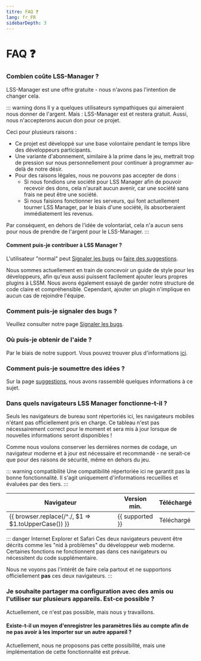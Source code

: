```yaml
---
titre: FAQ ❓
lang: fr_FR
sidebarDepth: 3
---
```


# FAQ ❓

### Combien coûte LSS-Manager ?
LSS-Manager est une offre gratuite - nous n'avons pas l'intention de changer cela.

::: warning dons
Il y a quelques utilisateurs sympathiques qui aimeraient nous donner de l'argent. Mais : LSS-Manager est et restera gratuit. Aussi, nous n'accepterons aucun don pour ce projet.

Ceci pour plusieurs raisons :

* Ce projet est développé sur une base volontaire pendant le temps libre des développeurs participants.
* Une variante d'abonnement, similaire à la prime dans le jeu, mettrait trop de pression sur nous personnellement pour continuer à programmer au-delà de notre désir.
* Pour des raisons légales, nous ne pouvons pas accepter de dons :
    * Si nous fondions une société pour LSS Manager afin de pouvoir recevoir des dons, cela n'aurait aucun avenir, car une société sans frais ne peut être une société.
    * Si nous faisions fonctionner les serveurs, qui font actuellement tourner LSS Manager, par le biais d'une société, ils absorberaient immédiatement les revenus.

Par conséquent, en dehors de l'idée de volontariat, cela n'a aucun sens pour nous de prendre de l'argent pour le LSS-Manager.
:::

#### Comment puis-je contribuer à LSS Manager ?
L'utilisateur "normal" peut [Signaler les bugs][error] ou [faire des suggestions][suggestions].

Nous sommes actuellement en train de concevoir un guide de style pour les développeurs, afin qu'eux aussi puissent facilement ajouter leurs propres plugins à LSSM. Nous avons également essayé de garder notre structure de code claire et compréhensible. Cependant, ajouter un plugin n'implique en aucun cas de rejoindre l'équipe.

### Comment puis-je signaler des bugs ?
Veuillez consulter notre page [Signaler les bugs][error].

### Où puis-je obtenir de l'aide ?
Par le biais de notre support. Vous pouvez trouver plus d'informations [ici][support].

### Comment puis-je soumettre des idées ?
Sur la page [suggestions][suggestions], nous avons rassemblé quelques informations à ce sujet.

### Dans quels navigateurs LSS Manager fonctionne-t-il ?
Seuls les navigateurs de bureau sont répertoriés ici, les navigateurs mobiles n'étant pas officiellement pris en charge.
Ce tableau n'est pas nécessairement correct pour le moment et sera mis à jour lorsque de nouvelles informations seront disponibles !

Comme nous voulons conserver les dernières normes de codage, un navigateur moderne et à jour est nécessaire et recommandé - ne serait-ce que pour des raisons de sécurité, même en dehors du jeu.

::: warning compatibilité
Une compatibilité répertoriée ici ne garantit pas la bonne fonctionnalité. Il s'agit uniquement d'informations recueillies et évaluées par des tiers.
:::

<table>
<thead>
    <tr>
        <th>Navigateur</th>
        <th>Version min.</th>
        <th>Téléchargé</th>
    </tr>
</thead>
<tbody>
    <tr v-for="({supported, download}, browser) in $themeConfig.variables.browsers">
        <td>{{ browser.replace(/^./, $1 => $1.toUpperCase()) }}</td>
        <td>{{ supported }}</td>
        <td><a :href="download" target="_blank">Téléchargé</a></td>
    </tr>
</tbody>
</table>

::: danger Internet Explorer et Safari
Ces deux navigateurs peuvent être décrits comme les "nid à problèmes" du développeur web moderne. Certaines fonctions ne fonctionnent pas dans ces navigateurs ou nécessitent du code supplémentaire.

Nous ne voyons pas l'intérêt de faire cela partout et ne supportons officiellement **pas** ces deux navigateurs.
:::

### Je souhaite partager ma configuration avec des amis ou l'utiliser sur plusieurs appareils. Est-ce possible ?
Actuellement, ce n'est pas possible, mais nous y travaillons.

#### Existe-t-il un moyen d'enregistrer les paramètres liés au compte afin de ne pas avoir à les importer sur un autre appareil ?
Actuellement, nous ne proposons pas cette possibilité, mais une implémentation de cette fonctionnalité est prévue.


[support]: support.md
[error]: error_report.md
[suggestions]: suggestions.md
